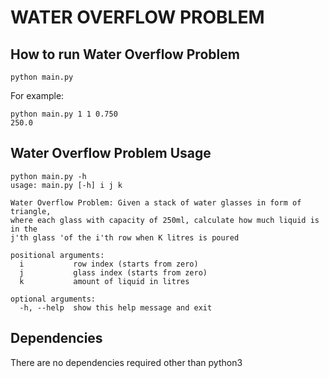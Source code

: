 # WATER OVERFLOW PROBLEM

## How to run Water Overflow Problem

```python main.py```

For example:
```
python main.py 1 1 0.750
250.0
```

## Water Overflow Problem Usage
```
python main.py -h
usage: main.py [-h] i j k

Water Overflow Problem: Given a stack of water glasses in form of triangle,
where each glass with capacity of 250ml, calculate how much liquid is in the
j'th glass 'of the i'th row when K litres is poured

positional arguments:
  i           row index (starts from zero)
  j           glass index (starts from zero)
  k           amount of liquid in litres

optional arguments:
  -h, --help  show this help message and exit

 ```


## Dependencies

There are no dependencies required other than python3